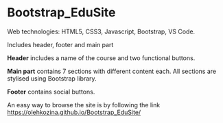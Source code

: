 # Bootstrap_EduSite

Web technologies: HTML5, CSS3, Javascript, Bootstrap, VS Code.

Includes header, footer and main part

**Header** includes a name of the course and two functional buttons.

**Main part** contains 7 sections with different content each. All sections are stylised using Bootstrap library.

**Footer** contains social buttons.

An easy way to browse the site is by following the link https://olehkozina.github.io/Bootstrap_EduSite/
